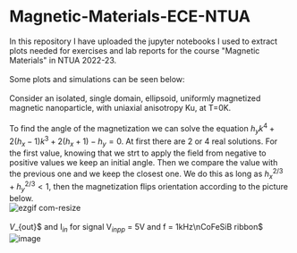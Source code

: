 # Magnetic-Materials-ECE-NTUA
In this repository I have uploaded the jupyter notebooks I used to extract plots needed for exercises and lab reports for the course "Magnetic Materials" in NTUA 2022-23.
<br><br>
Some plots and simulations can be seen below: 
<br><br>
Consider an isolated, single domain, ellipsoid, uniformly magnetized magnetic nanoparticle, with uniaxial anisotropy Ku, at Τ=0K.
<br><br>
To find the angle of the magnetization we can solve the equation $h_yk^4+2(h_x-1)k^3+2(h_x+1)-h_y=0$. At first there are 2 or 4 real solutions. For the first value, knowing that we strt to apply the field from negative to positive values we keep an initial angle. Then we compare the value with the previous one and we keep the closest one. We do this as long as $h_x^{2/3} + h_y^{2/3} < 1$, then the magnetization flips orientation according to the picture below.
<br>
![ezgif com-resize](https://user-images.githubusercontent.com/106864601/218151993-a7d12314-5a2f-4de6-aa54-f19fc8cd6fd9.gif)
<br>
<br>
$V$_{out}$ and I$_{in}$ for signal V$_{in}$$_{pp}$ = 5V and f = 1kHz\nCoFeSiB ribbon$
![image](https://user-images.githubusercontent.com/106864601/235726431-0e42c7a5-77d7-4a80-9fd9-174567954321.png)

